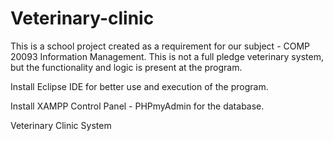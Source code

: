 # Veterinary-clinic
This is a school project created as a requirement for our subject - COMP 20093	Information Management.
This is not a full pledge veterinary system, but the functionality and logic is present at the program.

Install Eclipse IDE for better use and execution of the program.

Install XAMPP Control Panel - PHPmyAdmin for the database.

Veterinary Clinic System
